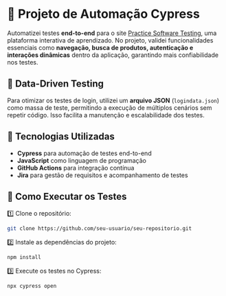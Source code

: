 # 🚀 **Projeto de Automação Cypress**  

Automatizei testes **end-to-end** para o site [Practice Software Testing](https://practicesoftwaretesting.com/), uma plataforma interativa de aprendizado. No projeto, validei funcionalidades essenciais como **navegação, busca de produtos, autenticação e interações dinâmicas** dentro da aplicação, garantindo mais confiabilidade nos testes.  

## 📌 **Data-Driven Testing**  
Para otimizar os testes de login, utilizei um **arquivo JSON** (`logindata.json`) como massa de teste, permitindo a execução de múltiplos cenários sem repetir código. Isso facilita a manutenção e escalabilidade dos testes.  

## 🔹 **Tecnologias Utilizadas**  
- **Cypress** para automação de testes end-to-end  
- **JavaScript** como linguagem de programação  
- **GitHub Actions** para integração contínua  
- **Jira** para gestão de requisitos e acompanhamento de testes  

## 🚀 **Como Executar os Testes**  
1️⃣ Clone o repositório:  
```bash
git clone https://github.com/seu-usuario/seu-repositorio.git
```
2️⃣ Instale as dependências do projeto:  
```bash
npm install
```
3️⃣ Execute os testes no Cypress:  
```bash
npx cypress open
```
